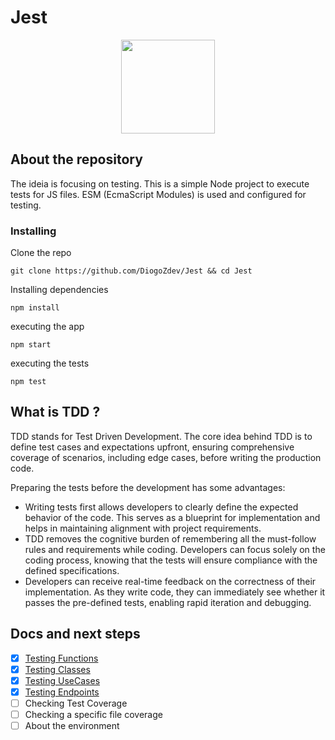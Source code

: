 # Jest

<div align="center">
  <img src="https://github.com/DiogoZdev/Jest/assets/56682712/1273c2b5-2ffd-47d9-8773-9cccf34054da" width="150" />  
</div>

## About the repository

The ideia is focusing on testing. This is a simple Node project to execute tests for JS files.
ESM (EcmaScript Modules) is used and configured for testing.

### Installing

Clone the repo

```
git clone https://github.com/DiogoZdev/Jest && cd Jest
```

Installing dependencies

```
npm install
```

executing the app

```
npm start
```

executing the tests

```
npm test
```

## What is TDD ?

TDD stands for Test Driven Development.
The core idea behind TDD is to define test cases and expectations upfront, ensuring comprehensive coverage of scenarios, including edge cases, before writing the production code.

Preparing the tests before the development has some advantages:

- Writing tests first allows developers to clearly define the expected behavior of the code. This serves as a blueprint for implementation and helps in maintaining alignment with project requirements.
- TDD removes the cognitive burden of remembering all the must-follow rules and requirements while coding. Developers can focus solely on the coding process, knowing that the tests will ensure compliance with the defined specifications.
- Developers can receive real-time feedback on the correctness of their implementation. As they write code, they can immediately see whether it passes the pre-defined tests, enabling rapid iteration and debugging.

## Docs and next steps

- [x] [Testing Functions](https://github.com/DiogoZdev/Jest/tree/main/src/functions)
- [x] [Testing Classes](https://github.com/DiogoZdev/Jest/tree/main/src/simple_classes)
- [x] [Testing UseCases](https://github.com/DiogoZdev/Jest/tree/main/src/use_cases)
- [x] [Testing Endpoints](https://github.com/DiogoZdev/Jest/tree/main/src/endpoints)
- [ ] Checking Test Coverage
- [ ] Checking a specific file coverage
- [ ] About the environment
